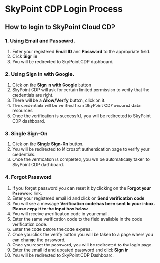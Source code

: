 # SkyPoint CDP Login Process

## How to login to SkyPoint Cloud CDP

### 1. Using Email and Passowrd.
1. Enter your registered **Email ID** and **Password** to the appropriate field.
1. Click **Sign in**
1. You will be redirected to SkyPoint CDP dashboard.

### 2. Using Sign in with Google.
1. Click on the **Sign in with Google** button
1. SkyPoint CDP will ask for certain limited permission to verify that the credentials are right.
1. There will be a **Allow/Verify** button, click on it.
1. The credentials will be verified from SkyPoint CDP secured data resources.
1. Once the verification is successful, you will be redirected to SkyPoint CDP dashboard.

### 3. Single Sign-On
1. Click on the **Single Sign-On** button.
1. You will be redirected to Microsoft authentication page to verify your credentials.
1. Once the verification is completed, you will be automatically taken to SkyPoint CDP dashboard.

### 4. Forgot Password
1. If you forget password you can reset it by clicking on the **Forgot your Password** link.
1. Enter your registered email id and click on **Send verification code**
1. You will see a message **Verification code has been sent to your inbox. Please copy it to the input box below.**
1. You will receive  averification code in your email.
1. Enter the same verification code to the field available in the code verification code.
1. Enter the code before the code expires.
1. Once you click the verify button you will be taken to a page where you can change the password.
1. Once you reset the password, you will be redirected to the login page.
1. Enter the email id and updated password and click **Sign in**
1. You will be redirected to SkyPoint CDP Dashboard.


